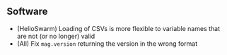 ## Software

- (HelioSwarm) Loading of CSVs is more flexible to variable names that are not (or no longer) valid
- (All) Fix `mag.version` returning the version in the wrong format
